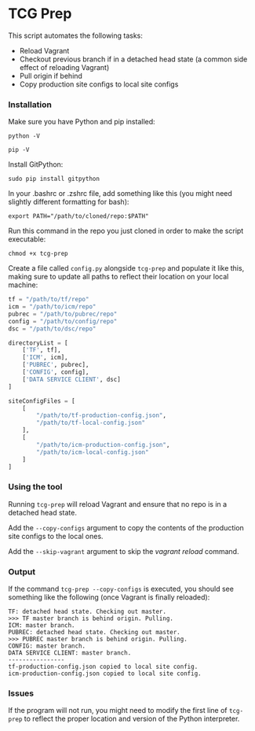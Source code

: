 # TCG Prep

This script automates the following tasks:

* Reload Vagrant
* Checkout previous branch if in a detached head state (a common side effect of reloading Vagrant)
* Pull origin if behind
* Copy production site configs to local site configs

### Installation

Make sure you have Python and pip installed:

```
python -V
```

```
pip -V
```

Install GitPython:

```
sudo pip install gitpython
```

In your .bashrc or .zshrc file, add something like this (you might need slightly different formatting for bash):

```
export PATH="/path/to/cloned/repo:$PATH"
```

Run this command in the repo you just cloned in order to make the script executable:

```
chmod +x tcg-prep
```

Create a file called `config.py` alongside `tcg-prep` and populate it like this, making sure to update all paths to reflect their location on your local machine:

```py
tf = "/path/to/tf/repo"
icm = "/path/to/icm/repo"
pubrec = "/path/to/pubrec/repo"
config = "/path/to/config/repo"
dsc = "/path/to/dsc/repo"

directoryList = [
    ['TF', tf],
    ['ICM', icm],
    ['PUBREC', pubrec],
    ['CONFIG', config],
    ['DATA SERVICE CLIENT', dsc]
]

siteConfigFiles = [
    [
        "/path/to/tf-production-config.json",
        "/path/to/tf-local-config.json"
    ],
    [
        "/path/to/icm-production-config.json",
        "/path/to/icm-local-config.json"
    ]
]
```

### Using the tool

Running `tcg-prep` will reload Vagrant and ensure that no repo is in a detached head state.

Add the `--copy-configs` argument to copy the contents of the production site configs to the local ones.

Add the `--skip-vagrant` argument to skip the *vagrant reload* command.

### Output

If the command `tcg-prep --copy-configs` is executed, you should see something like the following (once Vagrant is finally reloaded):

```
TF: detached head state. Checking out master.
>>> TF master branch is behind origin. Pulling.
ICM: master branch.
PUBREC: detached head state. Checking out master.
>>> PUBREC master branch is behind origin. Pulling.
CONFIG: master branch.
DATA SERVICE CLIENT: master branch.
----------------
tf-production-config.json copied to local site config.
icm-production-config.json copied to local site config.
```

### Issues

If the program will not run, you might need to modify the first line of `tcg-prep` to reflect the proper location and version of the Python interpreter.